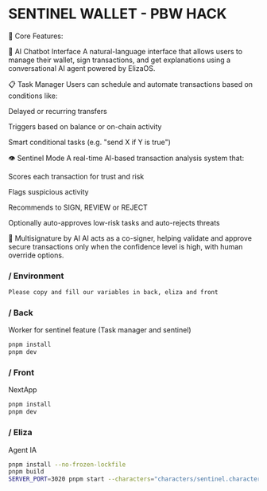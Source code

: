 # SENTINEL WALLET - PBW HACK


🚀 Core Features:

🧠 AI Chatbot Interface
A natural-language interface that allows users to manage their wallet, sign transactions, and get explanations using a conversational AI agent powered by ElizaOS.

📋 Task Manager
Users can schedule and automate transactions based on conditions like:

Delayed or recurring transfers

Triggers based on balance or on-chain activity

Smart conditional tasks (e.g. "send X if Y is true")

👁️ Sentinel Mode
A real-time AI-based transaction analysis system that:

Scores each transaction for trust and risk

Flags suspicious activity

Recommends to SIGN, REVIEW or REJECT

Optionally auto-approves low-risk tasks and auto-rejects threats

🔐 Multisignature by AI
AI acts as a co-signer, helping validate and approve secure transactions only when the confidence level is high, with human override options.


### / Environment

```bash
Please copy and fill our variables in back, eliza and front
```


### / Back

Worker for sentinel feature (Task manager and sentinel)

```bash
pnpm install
pnpm dev
```

### / Front

NextApp

```bash
pnpm install
pnpm dev
```

### / Eliza 

Agent IA

```bash
pnpm install --no-frozen-lockfile
pnpm build
SERVER_PORT=3020 pnpm start --characters="characters/sentinel.character.json"
```